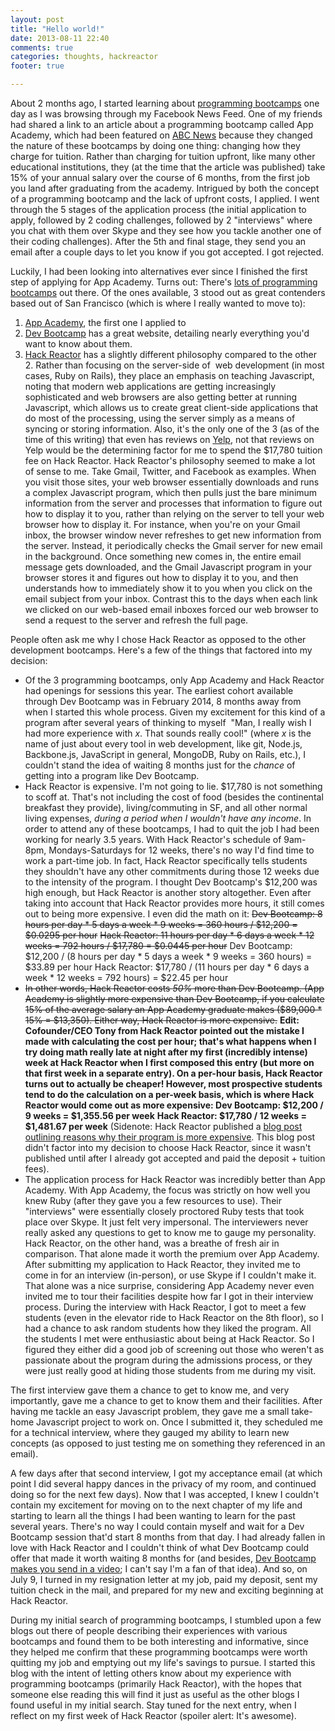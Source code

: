 ```yaml
---
layout: post
title: "Hello world!"
date: 2013-08-11 22:40
comments: true
categories: thoughts, hackreactor
footer: true

---
```



About 2 months ago, I started learning about [programming bootcamps](http://www.quora.com/Programming-Bootcamps) one day as I was browsing through my Facebook News Feed. One of my friends had shared a link to an article about a programming bootcamp called App Academy, which had been featured on [ABC News](http://abclocal.go.com/kgo/story?section=news/technology&amp;id=9120606) because they changed the nature of these bootcamps by doing one thing: changing how they charge for tuition. Rather than charging for tuition upfront, like many other educational institutions, they (at the time that the article was published) take 15% of your annual salary over the course of 6 months, from the first job you land after graduating from the academy. Intrigued by both the concept of a programming bootcamp and the lack of upfront costs, I applied. <!-- more --> I went through the 5 stages of the application process (the initial application to apply, followed by 2 coding challenges, followed by 2 "interviews" where you chat with them over Skype and they see how you tackle another one of their coding challenges). After the 5th and final stage, they send you an email after a couple days to let you know if you got accepted. I got rejected.

Luckily, I had been looking into alternatives ever since I finished the first step of applying for App Academy. Turns out: There's [lots of programming bootcamps](http://bootcamper.io) out there. Of the ones available, 3 stood out as great contenders based out of San Francisco (which is where I really wanted to move to):

1.  [App Academy](http://appacademy.io), the first one I applied to
2.  [Dev Bootcamp](http://devbootcamp.com/learn-more/) has a great website, detailing nearly everything you'd want to know about them.
3.  [Hack Reactor](http://hackreactor.com/) has a slightly different philosophy compared to the other 2. Rather than focusing on the server-side of  web development (in most cases, Ruby on Rails), they place an emphasis on teaching Javascript, noting that modern web applications are getting increasingly sophisticated and web browsers are also getting better at running Javascript, which allows us to create great client-side applications that do most of the processing, using the server simply as a means of syncing or storing information. Also, it's the only one of the 3 (as of the time of this writing) that even has reviews on [Yelp](http://www.yelp.com/biz/hack-reactor-san-francisco), not that reviews on Yelp would be the determining factor for me to spend the $17,780 tuition fee on Hack Reactor.
Hack Reactor's philosophy seemed to make a lot of sense to me. Take Gmail, Twitter, and Facebook as examples. When you visit those sites, your web browser essentially downloads and runs a complex Javascript program, which then pulls just the bare minimum information from the server and processes that information to figure out how to display it to you, rather than relying on the server to tell your web browser how to display it. For instance, when you're on your Gmail inbox, the browser window never refreshes to get new information from the server. Instead, it periodically checks the Gmail server for new email in the background. Once something new comes in, the entire email message gets downloaded, and the Gmail Javascript program in your browser stores it and figures out how to display it to you, and then understands how to immediately show it to you when you click on the email subject from your inbox. Contrast this to the days when each link we clicked on our web-based email inboxes forced our web browser to send a request to the server and refresh the full page.

People often ask me why I chose Hack Reactor as opposed to the other development bootcamps. Here's a few of the things that factored into my decision:

*   Of the 3 programming bootcamps, only App Academy and Hack Reactor had openings for sessions this year. The earliest cohort available through Dev Bootcamp was in February 2014, 8 months away from when I started this whole process. Given my excitement for this kind of a program after several years of thinking to myself  "Man, I really wish I had more experience with _x_. That sounds really cool!" (where _x_ is the name of just about every tool in web development, like git, Node.js, Backbone.js, JavaScript in general, MongoDB, Ruby on Rails, etc.), I couldn't stand the idea of waiting 8 months just for the _chance_ of getting into a program like Dev Bootcamp.
*   Hack Reactor is expensive. I'm not going to lie. $17,780 is not something to scoff at. That's not including the cost of food (besides the continental breakfast they provide), living/commuting in SF, and all other normal living expenses, _during a period when I wouldn't have any income_. In order to attend any of these bootcamps, I had to quit the job I had been working for nearly 3.5 years. With Hack Reactor's schedule of 9am-8pm, Mondays-Saturdays for 12 weeks, there's no way I'd find time to work a part-time job. In fact, Hack Reactor specifically tells students they shouldn't have any other commitments during those 12 weeks due to the intensity of the program. I thought Dev Bootcamp's $12,200 was high enough, but Hack Reactor is another story altogether. Even after taking into account that Hack Reactor provides more hours, it still comes out to being more expensive. I even did the math on it:
<del>Dev Bootcamp: 8 hours per day * 5 days a week * 9 weeks = 360 hours / $12,200 = $0.0295 per hour</del>
<del> Hack Reactor: 11 hours per day * 6 days a week * 12 weeks = 792 hours / $17,780 = $0.0445 per hour</del>
Dev Bootcamp: $12,200 / (8 hours per day * 5 days a week * 9 weeks = 360 hours) = $33.89 per hour
Hack Reactor: $17,780 / (11 hours per day * 6 days a week * 12 weeks = 792 hours) = $22.45 per hour
*   <del>In other words, Hack Reactor costs _50%_ more than Dev Bootcamp. (App Academy is slightly more expensive than Dev Bootcamp, if you calculate 15% of the average salary an App Academy graduate makes ($89,000 * 15% = $13,350). Either way, Hack Reactor is more expensive.</del>
**Edit: Cofounder/CEO Tony from Hack Reactor pointed out the mistake I made with calculating the cost per hour; that's what happens when I try doing math really late at night after my first (incredibly intense) week at Hack Reactor when I first composed this entry (but more on that first week in a separate entry). On a per-hour basis, Hack Reactor turns out to actually be cheaper! However, most prospective students tend to do the calculation on a per-week basis, which is where Hack Reactor would come out as more expensive:
Dev Bootcamp: $12,200 / 9 weeks = $1,355.56 per week**
**Hack Reactor: $17,780 / 12 weeks = $1,481.67 per week**
(Sidenote: Hack Reactor published a [blog post outlining reasons why their program is more expensive](http://hackreactor.com/Programming+School%3A+Tuition+Costs+vs+Student+Resources). This blog post didn't factor into my decision to choose Hack Reactor, since it wasn't published until after I already got accepted and paid the deposit + tuition fees).
*   The application process for Hack Reactor was incredibly better than App Academy. With App Academy, the focus was strictly on how well you knew Ruby (after they gave you a few resources to use). Their "interviews" were essentially closely proctored Ruby tests that took place over Skype. It just felt very impersonal. The interviewers never really asked any questions to get to know me to gauge my personality. Hack Reactor, on the other hand, was a breathe of fresh air in comparison. That alone made it worth the premium over App Academy.
After submitting my application to Hack Reactor, they invited me to come in for an interview (in-person), or use Skype if I couldn't make it. That alone was a nice surprise, considering App Academy never even invited me to tour their facilities despite how far I got in their interview process. During the interview with Hack Reactor, I got to meet a few students (even in the elevator ride to Hack Reactor on the 8th floor), so I had a chance to ask random students how they liked the program. All the students I met were enthusiastic about being at Hack Reactor. So I figured they either did a good job of screening out those who weren't as passionate about the program during the admissions process, or they were just really good at hiding those students from me during my visit.

The first interview gave them a chance to get to know me, and very importantly, gave me a chance to get to know them and their facilities. After having me tackle an easy Javascript problem, they gave me a small take-home Javascript project to work on. Once I submitted it, they scheduled me for a technical interview, where they gauged my ability to learn new concepts (as opposed to just testing me on something they referenced in an email).

A few days after that second interview, I got my acceptance email (at which point I did several happy dances in the privacy of my room, and continued doing so for the next few days). Now that I was accepted, I knew I couldn't contain my excitement for moving on to the next chapter of my life and starting to learn all the things I had been wanting to learn for the past several years. There's no way I could contain myself and wait for a Dev Bootcamp session that'd start 8 months from that day. I had already fallen in love with Hack Reactor and I couldn't think of what Dev Bootcamp could offer that made it worth waiting 8 months for (and besides, [Dev Bootcamp makes you send in a video](http://fajitanachos.com/Dev-Bootcamp/); I can't say I'm a fan of that idea). And so, on July 9, I turned in my resignation letter at my job, paid my deposit, sent my tuition check in the mail, and prepared for my new and exciting beginning at Hack Reactor.

During my initial search of programming bootcamps, I stumbled upon a few blogs out there of people describing their experiences with various bootcamps and found them to be both interesting and informative, since they helped me confirm that these programming bootcamps were worth quitting my job and emptying out my life's savings to pursue. I started this blog with the intent of letting others know about my experience with programming bootcamps (primarily Hack Reactor), with the hopes that someone else reading this will find it just as useful as the other blogs I found useful in my initial search. Stay tuned for the next entry, when I reflect on my first week of Hack Reactor (spoiler alert: It's awesome).
